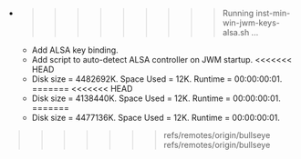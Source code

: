 * >>>>>>>>> Running inst-min-win-jwm-keys-alsa.sh ...
  * Add ALSA key binding.
  * Add script to auto-detect ALSA controller on JWM startup.
<<<<<<< HEAD
  * Disk size = 4482692K. Space Used = 12K. Runtime = 00:00:00:01.
=======
<<<<<<< HEAD
  * Disk size = 4138440K. Space Used = 12K. Runtime = 00:00:00:01.
=======
  * Disk size = 4477136K. Space Used = 12K. Runtime = 00:00:00:01.
>>>>>>> refs/remotes/origin/bullseye
>>>>>>> refs/remotes/origin/bullseye

